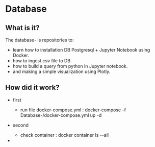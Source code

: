 # Database

## What is it?
The database- is repositories to:
- learn how to installation DB Postgresql + Jupyter Notebook using Docker.
- how to ingest csv file to DB.
- how to build a query from python in Jupyter notebook.
- and making a simple visualization using Plotly.

## How did it work?


- first 
    - run file docker-compose.yml : docker-compose -f Database-/docker-compose.yml up -d


- second
    - check container : docker container ls --all

- 